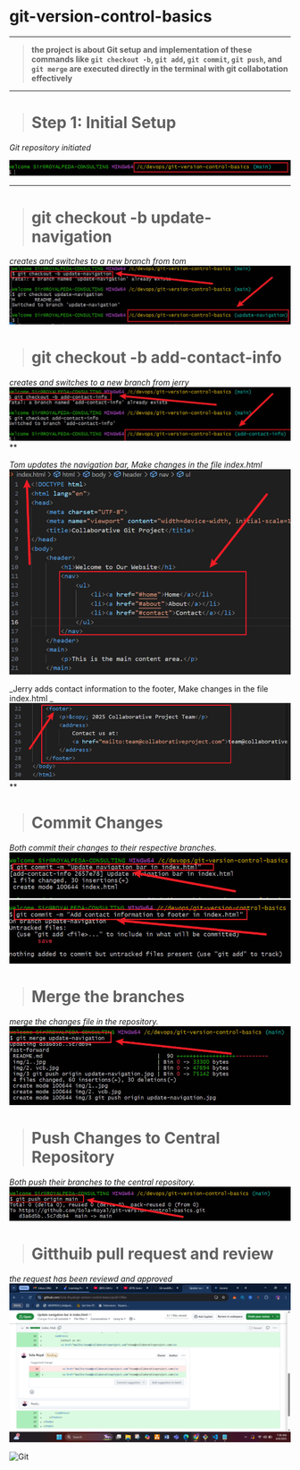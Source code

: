 # git-version-control-basics
---

>**the project is about Git setup and implementation of these commands like `git checkout -b`, `git add`, `git commit`, `git push`, and `git merge` are executed directly in the terminal with git collabotation effectively**

----
># **Step 1: Initial Setup**

_Git repository initiated_

![Git repository directory](./img/4%20git%20repository.jpg)


-----
># **git checkout -b update-navigation**

_creates and switches to a new branch from tom_
![New branch from tom](./img/git%20checout%20git%20checkout%20-b%20update-navigation.jpg)


># **git checkout -b add-contact-info**

_creates and switches to a new branch from jerry_
![New branch from jerry](./img/git%20checkout%20-b%20add-contact-info.jpg)
**

_Tom updates the navigation bar, Make changes in the file index.html_
![Tom updates the navigation bar](./img/5.%20vav.jpg)


_Jerry adds contact information to the footer, Make changes in the file index.html _
![Jerry adds contact information to the footer](./img/6.%20footer.jpg)
**


>#  **Commit Changes**

_Both commit their changes to their respective branches._
![Git commit changes](./img/7,%20ciommi.jpg)
![Git commit changes](./img/8.%20cvomm%202.jpg)

># Merge the branches
_merge the changes file in the repository._
![merge into local repository](./img/9%20merge.jpg)

>#  **Push Changes to Central Repository**
_Both push their branches to the central repository._
![push git](./img/10.%20push.jpg)


>#  **Gitthuib pull request and review**
_the request has been reviewd and approved_
![pull request and review](./img/Screenshot%202025-04-09%20075855.png)

![Git](./img/6.github%20acc.jpg)
